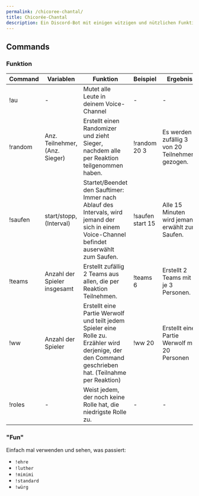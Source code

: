 ```yaml
---
permalink: /chicoree-chantal/
title: Chicorée-Chantal
description: Ein Discord-Bot mit einigen witzigen und nützlichen Funktionen
---
```


## Commands
### Funktion
| Command 	| Variablen                      	| Funktion                                                                                                                                               	| Beispiel         	| Ergebnis                                         	|
|---------	|--------------------------------	|--------------------------------------------------------------------------------------------------------------------------------------------------------	|------------------	|--------------------------------------------------	|
| !au     	| -                              	| Mutet alle Leute in deinem Voice-Channel                                                                                                               	| -                	| -                                                	|
| !random 	| Anz. Teilnehmer, (Anz. Sieger) 	| Erstellt einen Randomizer und zieht Sieger, nachdem alle per Reaktion teilgenommen haben.                                                              	| !random 20 3     	| Es werden zufällig 3 von 20 Teilnehmern gezogen. 	|
| !saufen 	| start/stopp, (Interval)        	| Startet/Beendet den Sauftimer: Immer nach Ablauf des Intervals, wird jemand der sich in einem Voice-Channel befindet auserwählt zum Saufen.            	| !saufen start 15 	| Alle 15 Minuten wird jemand erwählt zum Saufen.  	|
| !teams  	| Anzahl der Spieler insgesamt   	| Erstellt zufällig 2 Teams aus allen, die per Reaktion Teilnehmen.                                                                                      	| !teams 6         	| Erstellt 2 Teams mit je 3 Personen.              	|
| !ww     	| Anzahl der Spieler             	| Erstellt eine Partie Werwolf und teilt jedem Spieler eine Rolle zu. Erzähler wird derjenige, der den Command geschrieben hat. (Teilnahme per Reaktion) 	| !ww 20           	| Erstellt eine Partie Werwolf mit 20 Personen     	|
| !roles  	| -                              	| Weist jedem, der noch keine Rolle hat, die niedrigste Rolle zu.                                                                                        	| -                	| -                                                	|


### "Fun"
Einfach mal verwenden und sehen, was passiert:

- `!ehre`
- `!luther`
- `!mimimi`
- `!standard`
- `!würg`
